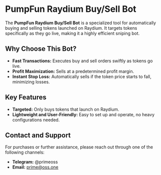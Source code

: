 # PumpFun Raydium Buy/Sell Bot

The **PumpFun Raydium Buy/Sell Bot** is a specialized tool for automatically buying and selling tokens launched on Raydium. It targets tokens specifically as they go live, making it a highly efficient sniping bot.

## Why Choose This Bot?

- **Fast Transactions:** Executes buy and sell orders swiftly as tokens go live.
- **Profit Maximization:** Sells at a predetermined profit margin.
- **Instant Stop Loss:** Automatically sells if the token price starts to fall, minimizing losses.

## Key Features

- **Targeted:** Only buys tokens that launch on Raydium.
- **Lightweight and User-Friendly:** Easy to set up and operate, no heavy configurations needed.

## Contact and Support

For purchases or further assistance, please reach out through one of the following channels:

- **Telegram:** @primeoss
- **Email:** [prime@oss.one](mailto:prime@oss.one)

